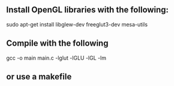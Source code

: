 ## Install OpenGL libraries with the following:
sudo apt-get install libglew-dev freeglut3-dev mesa-utils

## Compile with the following
gcc -o main main.c -lglut -lGLU -lGL -lm

## or use a makefile

